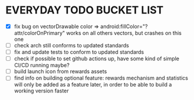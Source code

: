 # EVERYDAY TODO BUCKET LIST

- [x] fix bug on vectorDrawable color => android:fillColor="?attr/colorOnPrimary" works on all others vectors, but crashes on this one
- [ ] check arch still conforms to updated standards
- [ ] fix and update tests to conform to updated standards
- [ ] check if possible to set github actions up, have some kind of simple CI/CD running maybe?
- [ ] build launch icon from rewards assets
- [ ] find info on building optional feature: rewards mechanism and statistics will only be added as a feature later, in order to be able to build a working version faster

